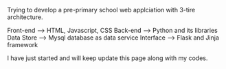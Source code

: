 Trying to develop a pre-primary school web applciation with 3-tire architecture.

Front-end  --> HTML, Javascript, CSS
Back-end   --> Python and its libraries
Data Store --> Mysql database as data service
Interface  --> Flask and Jinja framework

I have just started and will keep update this page along with my codes.
